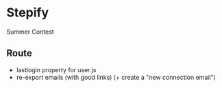 # Stepify
Summer Contest
## Route
- lastlogin property for user.js
- re-export emails (with good links) (+ create a "new connection email")